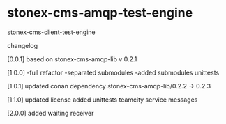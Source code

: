 # stonex-cms-amqp-test-engine
stonex-cms-client-test-engine

changelog

[0.0.1]
based on stonex-cms-amqp-lib v 0.2.1

[1.0.0]
-full refactor
-separated submodules
-added submodules unittests

[1.0.1] 
updated conan dependency stonex-cms-amqp-lib/0.2.2 -> 0.2.3

[1.1.0]
updated license
added unittests teamcity service messages

[2.0.0]
added waiting receiver

